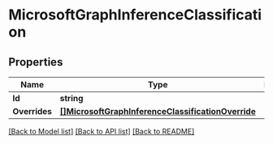 # MicrosoftGraphInferenceClassification

## Properties

Name | Type | Description | Notes
------------ | ------------- | ------------- | -------------
**Id** | **string** |  | [optional] 
**Overrides** | [**[]MicrosoftGraphInferenceClassificationOverride**](microsoft.graph.inferenceClassificationOverride.md) |  | [optional] 

[[Back to Model list]](../README.md#documentation-for-models) [[Back to API list]](../README.md#documentation-for-api-endpoints) [[Back to README]](../README.md)


